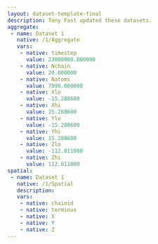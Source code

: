 ```yaml
---
layout: dataset-template-final
description: Tony Fast updated these datasets.
aggregate: 
 - name: Dataset 1
   native: /1/Aggregate
   vars: 
    - native: timestep
      value: 23000000.000000
    - native: Nchain
      value: 20.000000
    - native: Natoms
      value: 7999.000000
    - native: Xlo
      value: -15.288600
    - native: Xhi
      value: 15.288600
    - native: Ylo
      value: -15.288600
    - native: Yhi
      value: 15.288600
    - native: Zlo
      value: -112.811000
    - native: Zhi
      value: 112.811000
spatial: 
 - name: Dataset 1
   native: /1/Spatial
   description: 
   vars: 
    - native: chainid
    - native: terminus
    - native: X
    - native: Y
    - native: Z
---
```

